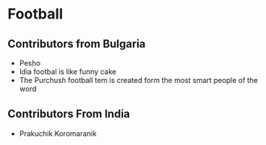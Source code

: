 # Football

 ## Contributors from Bulgaria

- Pesho
- Idia footbal is like funny cake
- The Purchush football tem is created form the most smart people of the 
word


 ## Contributors From India
- Prakuchik Koromaranik




